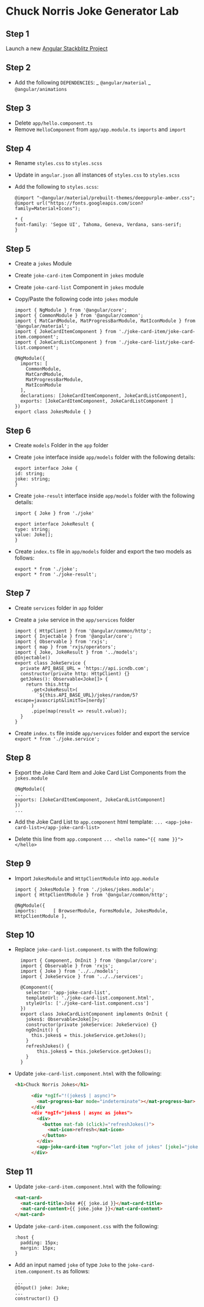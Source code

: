 # Chuck Norris Joke Generator Lab

## Step 1

Launch a new [Angular Stackblitz Project](https://stackblitz.com/fork/angular)

## Step 2

* Add the following `DEPENDENCIES`:
  _ `@angular/material`
  _ `@angular/animations`

## Step 3

* Delete `app/hello.component.ts`
* Remove `HelloComponent` from `app/app.module.ts` `imports` and `import`

## Step 4

* Rename `styles.css` to `styles.scss`
* Update in `angular.json` all instances of `styles.css` to `styles.scss`
* Add the following to `styles.scss`:

    ```
    @import "~@angular/material/prebuilt-themes/deeppurple-amber.css";
    @import url("https://fonts.googleapis.com/icon?family=Material+Icons");

    * {
    font-family: 'Segoe UI', Tahoma, Geneva, Verdana, sans-serif;
    }
    ```

## Step 5

* Create a `jokes` Module
* Create `joke-card-item` Component in `jokes` module
* Create `joke-card-list` Component in `jokes` module
* Copy/Paste the following code into `jokes` module

	```
	import { NgModule } from '@angular/core';
	import { CommonModule } from '@angular/common';
	import { MatCardModule, MatProgressBarModule, MatIconModule } from '@angular/material';
	import { JokeCardItemComponent } from './joke-card-item/joke-card-item.component';
	import { JokeCardListComponent } from './joke-card-list/joke-card-list.component';
	
	@NgModule({
	  imports: [
	    CommonModule,
	    MatCardModule,
	    MatProgressBarModule,
	    MatIconModule
	  ],
	  declarations: [JokeCardItemComponent, JokeCardListComponent],
	  exports: [JokeCardItemComponent, JokeCardListComponent ]
	})
	export class JokesModule { }
	```

## Step 6

* Create `models` Folder in the `app` folder
* Create `joke` interface inside `app/models` folder with the following details:

  ```
  export interface Joke {
  id: string;
  joke: string;
  }
  ```

* Create `joke-result` interface inside `app/models` folder with the following details:

  ```
  import { Joke } from './joke'

  export interface JokeResult {
  type: string;
  value: Joke[];
  }
  ```

* Create `index.ts` file in `app/models` folder and export the two models as follows:

  ```
  export * from './joke';
  export * from './joke-result';
  ```

## Step 7

* Create `services` folder in `app` folder
* Create a `joke` service in the `app/services` folder

  ```
  import { HttpClient } from '@angular/common/http';
  import { Injectable } from '@angular/core';
  import { Observable } from 'rxjs';
  import { map } from 'rxjs/operators';
  import { Joke, JokeResult } from '../models';
  @Injectable()
  export class JokeService {
    private API_BASE_URL = 'https://api.icndb.com';
    constructor(private http: HttpClient) {} 
    getJokes(): Observable<Joke[]> {
      return this.http
        .get<JokeResult>(
          `${this.API_BASE_URL}/jokes/random/5?escape=javascript&limitTo=[nerdy]`
        )
        .pipe(map(result => result.value));
    }
  }
  ```

* Create `index.ts` file inside `app/services` folder and export the service
  `export * from './joke.service';`

## Step 8

* Export the Joke Card Item and Joke Card List Components from the `jokes.module`

  ```
  @NgModule({
  ...
  exports: [JokeCardItemComponent, JokeCardListComponent]
  })
  ...
  ```

* Add the Joke Card List to `app.component` html template:
  `... <app-joke-card-list></app-joke-card-list>`

* Delete this line from `app.component`
	`... <hello name="{{ name }}"></hello>`

## Step 9

* Import `JokesModule` and `HttpClientModule` into `app.module`

	```
	import { JokesModule } from './jokes/jokes.module';
	import { HttpClientModule } from '@angular/common/http';

	@NgModule({
  imports:      [ BrowserModule, FormsModule, JokesModule, HttpClientModule ],
	
	```

## Step 10

* Replace `joke-card-list.component.ts` with the following:

  ```
	import { Component, OnInit } from '@angular/core';
	import { Observable } from 'rxjs';
	import { Joke } from '../../models';
	import { JokeService } from '../../services';

	@Component({
	  selector: 'app-joke-card-list',
	  templateUrl: './joke-card-list.component.html',
	  styleUrls: ['./joke-card-list.component.css']
	})
	export class JokeCardListComponent implements OnInit {
	  jokes$: Observable<Joke[]>;
	  constructor(private jokeService: JokeService) {} 
	  ngOnInit() {
	    this.jokes$ = this.jokeService.getJokes();
	  }
	  refreshJokes() {
	      this.jokes$ = this.jokeService.getJokes();
	  }
	}
  ```

* Update `joke-card-list.component.html` with the following:
  ```html
  <h1>Chuck Norris Jokes</h1>

    	<div *ngIf="!(jokes$ | async)">
    	  <mat-progress-bar mode="indeterminate"></mat-progress-bar>
    	</div	
    	<div *ngIf="jokes$ | async as jokes">
    	  <div>
    	    <button mat-fab (click)="refreshJokes()">
    	      <mat-icon>refresh</mat-icon>
    	    </button>
    	  </div>
    	  <app-joke-card-item *ngFor="let joke of jokes" [joke]="joke"></app-joke-card-item>
    	</div>
  ```

## Step 11

* Update `joke-card-item.component.html` with the following:

  ```html
  <mat-card>
    <mat-card-title>Joke #{{ joke.id }}</mat-card-title>
    <mat-card-content>{{ joke.joke }}</mat-card-content>
  </mat-card>
  ```

* Update `joke-card-item.component.css` with the following:

  ```
  :host {
    padding: 15px;
    margin: 15px;
  }
  ```

* Add an input named `joke` of type `Joke` to the `joke-card-item.component.ts` as follows:

  ```
  ...
  @Input() joke: Joke;
  ...
  constructor() {}
  ```

